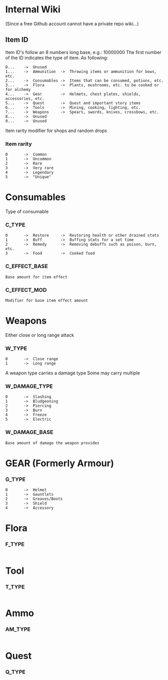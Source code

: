 # Internal Wiki
(Since a free Github account cannot have a private repo wiki...)

## Item ID

Item ID's follow an 8 numbers long base, e.g.: 10000000
The first number of the ID indicates the type of item.
As following:
```
0...	->	Unused
1...	->	Ammunition	->	Throwing items or ammunition for bows, etc.		
2...	->	Consumables	->	Items that can be consumed, potions, etc.
3...	->	Flora		->	Plants, mushrooms, etc. to be cooked or for alchemy
4...	->	Gear		->	Helmets, chest plates, shields, accessories, etc.
5...	->	Quest		->	Quest and important story items
6...	->	Tools		->	Mining, cooking, lighting, etc.
7...	->	Weapons		->	Spears, swords, knives, crossbows, etc.
8...	->	Unused		
9...	->	Unused		
```

Item rarity modifier for shops and random drops
### Item rarity
```
0		->	Common
1		->	Uncommon
2		->	Rare
3		->	Very rare
4		->	Legendary
5		->	"Unique"
```


# Consumables
Type of consumable
### C_TYPE
```
0		->	Restore		->	Restoring health or other drained stats
1		->	Buff		->	Buffing stats for a set time
2		->	Remedy		->	Removing debuffs such as poison, burn, etc.
3		->	Food		->	Cooked food
```

### C_EFFECT_BASE
```
Base amount for item effect
```

### C_EFFECT_MOD
```
Modifier for base item effect amount
```


# Weapons
Either close or long range attack
### W_TYPE
```
0		->	Close range
1		->	Long range
```

A weapon type carries a damage type
Some may carry multiple
### W_DAMAGE_TYPE
```
0		->	Slashing
1		->	Bludgeoning
2		->	Piercing
3		->	Burn
4		->	Freeze
5		->	Electric
```

### W_DAMAGE_BASE
```
Base amount of damage the weapon provides
```

# GEAR (Formerly Armour)
### G_TYPE
```
0		->	Helmet
1		->	Gauntlets
2		->	Greaves/Boots
3		->	Shield
4		->	Accessory
```

# Flora
### F_TYPE
```
```

# Tool
### T_TYPE
```
```


# Ammo
### AM_TYPE
```
```


# Quest
### Q_TYPE
```
```

